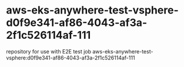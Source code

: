 # aws-eks-anywhere-test-vsphere-d0f9e341-af86-4043-af3a-2f1c526114af-111
repository for use with E2E test job aws-eks-anywhere-test-vsphere:d0f9e341-af86-4043-af3a-2f1c526114af-111
